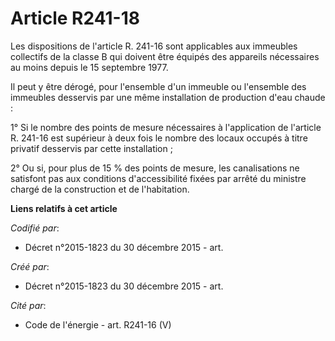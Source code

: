 # Article R241-18

Les dispositions de l'article R. 241-16 sont applicables aux immeubles collectifs de la classe B qui doivent être équipés des
appareils nécessaires au moins depuis le 15 septembre 1977. 

Il peut y être dérogé, pour l'ensemble d'un immeuble ou l'ensemble des immeubles desservis par une même installation de
production d'eau chaude : 

1° Si le nombre des points de mesure nécessaires à l'application de l'article R. 241-16 est supérieur à deux fois le nombre
des locaux occupés à titre privatif desservis par cette installation ; 

2° Ou si, pour plus de 15 % des points de mesure, les canalisations ne satisfont pas aux conditions d'accessibilité fixées
par arrêté du ministre chargé de la construction et de l'habitation.

**Liens relatifs à cet article**

_Codifié par_:

  - Décret n°2015-1823 du 30 décembre 2015 - art.

_Créé par_:

  - Décret n°2015-1823 du 30 décembre 2015 - art.

_Cité par_:

  - Code de l'énergie - art. R241-16 (V)
